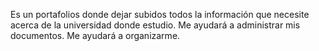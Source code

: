 Es un portafolios donde dejar subidos todos la información que necesite acerca de la universidad donde estudio.
Me ayudará a administrar mis documentos.
Me ayudará a organizarme.